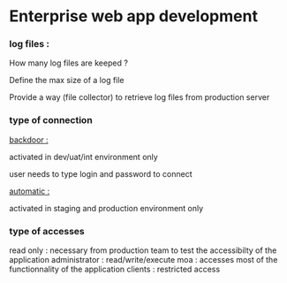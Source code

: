 # Enterprise web app development

### log files :

How many log files are keeped ?

Define the max size of a log file

Provide a way (file collector) to retrieve log files from production server

### type of connection

[backdoor : ](url)

activated in dev/uat/int environment only

user needs to type login and password to connect

[automatic :](url)

activated in staging and production environment only

### type of accesses
read only : necessary from production team to test the accessibilty of the application
administrator : read/write/execute
moa : accesses most of the functionnality of the application
clients : restricted access
